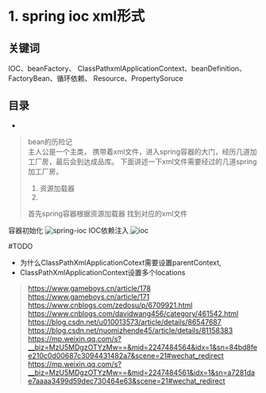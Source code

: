 # 1. spring  ioc  xml形式

## 关键词
IOC、beanFactory、 ClassPathxmlApplicationContext、beanDefinition、FactoryBean、循环依赖、
Resource、PropertySoruce

## 目录
-   



> bean的历险记  
> 主人公是一个主类， 携带着xml文件，进入spring容器的大门，经历几道加工厂房，最后会到达成品库。
> 下面讲述一下xml文件需要经过的几道spring加工厂房。
>1. 资源加载器
>2. 
> 首先spring容器根据资源加载器 找到对应的xml文件
> 
>
>



 容器初始化
![spring-ioc](https://res.gameboys.cn/spring/3.png)
IOC依赖注入
![ioc](https://res.gameboys.cn/spring/4.png)

#TODO
-   为什么ClassPathXmlApplicationCotext需要设置parentContext, 
-   ClassPathXmlApplicationContext设置多个locations




>https://www.gameboys.cn/article/178
>https://www.gameboys.cn/article/171
>https://www.cnblogs.com/zedosu/p/6709921.html
>https://www.cnblogs.com/davidwang456/category/461542.html
>https://blog.csdn.net/u010013573/article/details/86547687
>https://blog.csdn.net/nuomizhende45/article/details/81158383
>https://mp.weixin.qq.com/s?__biz=MzU5MDgzOTYzMw==&mid=2247484564&idx=1&sn=84bd8fee210c0d00687c3094431482a7&scene=21#wechat_redirect
>https://mp.weixin.qq.com/s?__biz=MzU5MDgzOTYzMw==&mid=2247484561&idx=1&sn=a7281dae7aaaa3499d59dec730464e63&scene=21#wechat_redirect
>